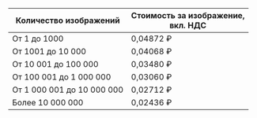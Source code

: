 | Количество изображений | Стоимость за изображение,<br/>вкл. НДС |
| --- | --- |
| От 1 до 1000                | 0,04872 ₽ |
| От 1001 до 10 000           | 0,04068 ₽ |
| От 10 001 до 100 000        | 0,03480 ₽ |
| От 100 001 до 1 000 000     | 0,03060 ₽ |
| От 1 000 001 до 10 000 000  | 0,02712 ₽ |
| Более 10 000 000            | 0,02436 ₽ |